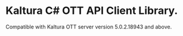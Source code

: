 # Kaltura C# OTT API Client Library.
Compatible with Kaltura OTT server version 5.0.2.18943 and above.
